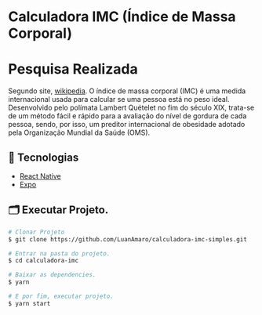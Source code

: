 
# Calculadora IMC (Índice de Massa Corporal)

<h1>Pesquisa Realizada</h1>

Segundo site, [wikipedia](https://pt.wikipedia.org/wiki/%C3%8Dndice_de_massa_corporal).
O índice de massa corporal (IMC) é uma medida internacional usada para calcular se uma pessoa está no peso ideal. Desenvolvido pelo polímata Lambert Quételet no fim do século XIX, trata-se de um método fácil e rápido para a avaliação do nível de gordura de cada pessoa, sendo, por isso, um preditor internacional de obesidade adotado pela Organização Mundial da Saúde (OMS).

  

## 🚀 Tecnologias

- [React Native](https://reactnative.dev/)
- [Expo](https://expo.io/)

## 🗂 Executar Projeto.

```bash
# Clonar Projeto
$ git clone https://github.com/LuanAmaro/calculadora-imc-simples.git

# Entrar na pasta do projeto.
$ cd calculadora-imc

# Baixar as dependencies.
$ yarn

# E por fim, executar projeto.
$ yarn start

  ```